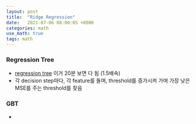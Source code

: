 ```yaml
---
layout: post
title:  "Ridge Regression"
date:   2021-07-06 08:00:05 +0800
categories: math
use_math: true
tags: math
---
```



### Regression Tree
- <a href="https://www.youtube.com/watch?v=g9c66TUylZ4" target="_blank">regression tree</a> 이거 20분 보면 다 됨 (1.5배속)
- 각 decision step마다, 각 feature를 돌며, threshold를 증가시켜 가며 가장 낮은 MSE를 주는 threshold를 찾음

### GBT
- 